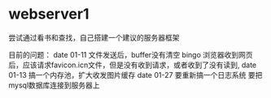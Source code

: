 # webserver1
尝试通过看书和查找，自己搭建一个建议的服务器框架

目前的问题：
date 01-11
    文件发送后，buffer没有清空 bingo
    浏览器收到网页后，应该请求favicon.icn文件，但是没有收到请求，或者收到了没有读到,
date 01-13 
    搞一个内存池，扩大收发图片缓存
date 01-27
    要重新搞一个日志系统
    要把mysql数据库连接到服务器上